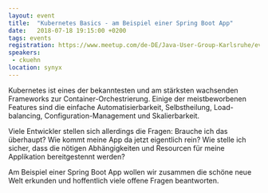 ```yaml
---
layout: event
title:  "Kubernetes Basics - am Beispiel einer Spring Boot App"
date:   2018-07-18 19:15:00 +0200
tags: events
registration: https://www.meetup.com/de-DE/Java-User-Group-Karlsruhe/events/251848200/
speakers:
 - ckuehn
location: synyx
---
```


Kubernetes ist eines der bekanntesten und am stärksten wachsenden
Frameworks zur Container-Orchestrierung.
Einige der meistbeworbenen Features sind die einfache
Automatisierbarkeit, Selbstheilung, Load-balancing,
Configuration-Management und Skalierbarkeit.

Viele Entwickler stellen sich allerdings die Fragen:
Brauche ich das überhaupt?
Wie kommt meine App da jetzt eigentlich rein?
Wie stelle ich sicher, dass die nötigen Abhängigkeiten und Resourcen für
meine Applikation bereitgestennt werden?

Am Beispiel einer Spring Boot App wollen wir zusammen die schöne neue
Welt erkunden und hoffentlich viele offene Fragen beantworten.
